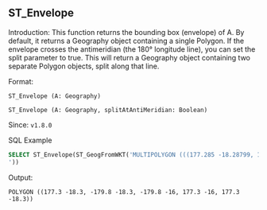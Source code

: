 <!--
 Licensed to the Apache Software Foundation (ASF) under one
 or more contributor license agreements.  See the NOTICE file
 distributed with this work for additional information
 regarding copyright ownership.  The ASF licenses this file
 to you under the Apache License, Version 2.0 (the
 "License"); you may not use this file except in compliance
 with the License.  You may obtain a copy of the License at

   http://www.apache.org/licenses/LICENSE-2.0

 Unless required by applicable law or agreed to in writing,
 software distributed under the License is distributed on an
 "AS IS" BASIS, WITHOUT WARRANTIES OR CONDITIONS OF ANY
 KIND, either express or implied.  See the License for the
 specific language governing permissions and limitations
 under the License.
 -->

## ST_Envelope

Introduction: This function returns the bounding box (envelope) of A. By default, it returns a Geography object containing a single Polygon. If the envelope crosses the antimeridian (the 180° longitude line), you can set the split parameter to true. This will return a Geography object containing two separate Polygon objects, split along that line.

Format:

`ST_Envelope (A: Geography)`

`ST_Envelope (A: Geography, splitAtAntiMeridian: Boolean)`

Since: `v1.8.0`

SQL Example

```sql
SELECT ST_Envelope(ST_GeogFromWKT('MULTIPOLYGON (((177.285 -18.28799, 180 -18.28799, 180 -16.02088, 177.285 -16.02088, 177.285 -18.28799)),((-180 -18.28799, -179.7933 -18.28799, -179.7933 -16.02088, -180 -16.02088, -180 -18.28799)))
'))
```

Output:

```
POLYGON ((177.3 -18.3, -179.8 -18.3, -179.8 -16, 177.3 -16, 177.3 -18.3))
```
